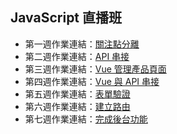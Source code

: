 ## JavaScript 直播班
- 第一週作業連結：[關注點分離](https://physicx594.github.io/hexschool-JS-LIVE/week1_TodoList/index.html)
- 第二週作業連結：[API 串接](https://physicx594.github.io/hexschool-JS-LIVE/week2_API/index.html)
- 第三週作業連結：[Vue 管理產品頁面](https://physicx594.github.io/hexschool-JS-LIVE/week3_ProductPage/index.html)
- 第四週作業連結：[Vue 與 API 串接](https://physicx594.github.io/hexschool-JS-LIVE/week4_login/index.html)
- 第五週作業連結：[表單驗證](https://physicx594.github.io/hexschool-JS-LIVE/week5_formValidation/index.html)
- 第六週作業連結：[建立路由](https://physicx594.github.io/hexschool-JS-LIVE/week6_router/dist/index.html#/)
- 第七週作業連結：[完成後台功能](https://physicx594.github.io/Vue/)
